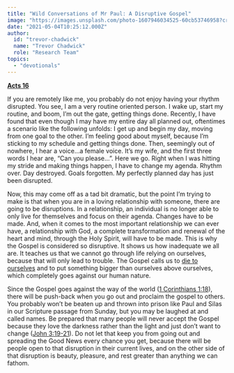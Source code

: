 ```yaml
---
title: "Wild Conversations of Mr Paul: A Disruptive Gospel"
image: "https://images.unsplash.com/photo-1607946034525-60cb53746958?crop=entropy&cs=srgb&fm=jpg&ixid=Mnw5NjYxfDB8MXxzZWFyY2h8M3x8R29zcGVsfGVufDB8fHx8MTYxOTg5NTEzOA&ixlib=rb-1.2.1&q=85"
date: "2021-05-04T10:25:12.000Z"
author:
  id: "trevor-chadwick"
  name: "Trevor Chadwick"
  role: "Research Team"
topics:
  - "devotionals"
---
```

**[Acts 16][acts16]**

If you are remotely like me, you probably do not enjoy having your rhythm disrupted. You see, I am a very routine oriented person. I wake up, start my routine, and boom, I’m out the gate, getting things done. Recently, I have found that even though I may have my entire day all planned out, oftentimes a scenario like the following unfolds: I get up and begin my day, moving from one goal to the other. I’m feeling good about myself, because I’m sticking to my schedule and getting things done. Then, seemingly out of nowhere, I hear a voice…a female voice. It’s my wife, and the first three words I hear are, “Can you please…”. Here we go. Right when I was hitting my stride and making things happen, I have to change my agenda. Rhythm over. Day destroyed. Goals forgotten. My perfectly planned day has just been disrupted.

Now, this may come off as a tad bit dramatic, but the point I’m trying to make is that when you are in a loving relationship with someone, there are going to be disruptions. In a relationship, an individual is no longer able to only live for themselves and focus on their agenda. Changes have to be made. And, when it comes to the most important relationship we can ever have, a relationship with God, a complete transformation and renewal of the heart and mind, through the Holy Spirit, will have to be made. This is why the Gospel is considered so disruptive. It shows us how inadequate we all are. It teaches us that we cannot go through life relying on ourselves, because that will only lead to trouble. The Gospel calls us to [die to ourselves][gal] and to put something bigger than ourselves above ourselves, which completely goes against our human nature.

Since the Gospel goes against the way of the world ([1 Corinthians 1:18][1cor1]), there will be push-back when you go out and proclaim the gospel to others. You probably won’t be beaten up and thrown into prison like Paul and Silas in our Scripture passage from Sunday, but you may be laughed at and called names. Be prepared that many people will never accept the Gospel because they love the darkness rather than the light and just don’t want to change ([John 3:19-21][jhn3]). Do not let that keep you from going out and spreading the Good News every chance you get, because there will be people open to that disruption in their current lives, and on the other side of that disruption is beauty, pleasure, and rest greater than anything we can fathom.

[acts16]: https://biblehub.com/acts/16.htm
[1cor1]: https://biblehub.com/1_corinthians/1-18.htm
[jhn3]: https://biblehub.com/context/john/3-19.htm
[gal]: https://biblehub.com/context/galatians/2-19.htm
